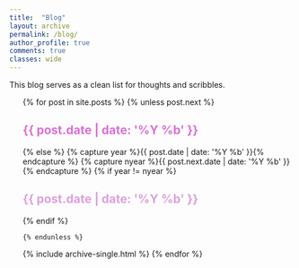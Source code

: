 ```yaml
---
title:  "Blog"
layout: archive
permalink: /blog/
author_profile: true
comments: true
classes: wide
---
```


This blog serves as a clean list for thoughts and scribbles.


<ul>
  {% for post in site.posts %}
    {% unless post.next %}
      <font color="#DA70D6"><h2>{{ post.date | date: '%Y %b' }}</h2></font>
    {% else %}
      {% capture year %}{{ post.date | date: '%Y %b' }}{% endcapture %}
      {% capture nyear %}{{ post.next.date | date: '%Y %b' }}{% endcapture %}
      {% if year != nyear %}
        <font color="#DDA0DD"><h2>{{ post.date | date: '%Y %b' }}</h2></font>
      {% endif %}

    {% endunless %}
   {% include archive-single.html %}
  {% endfor %}
</ul>
